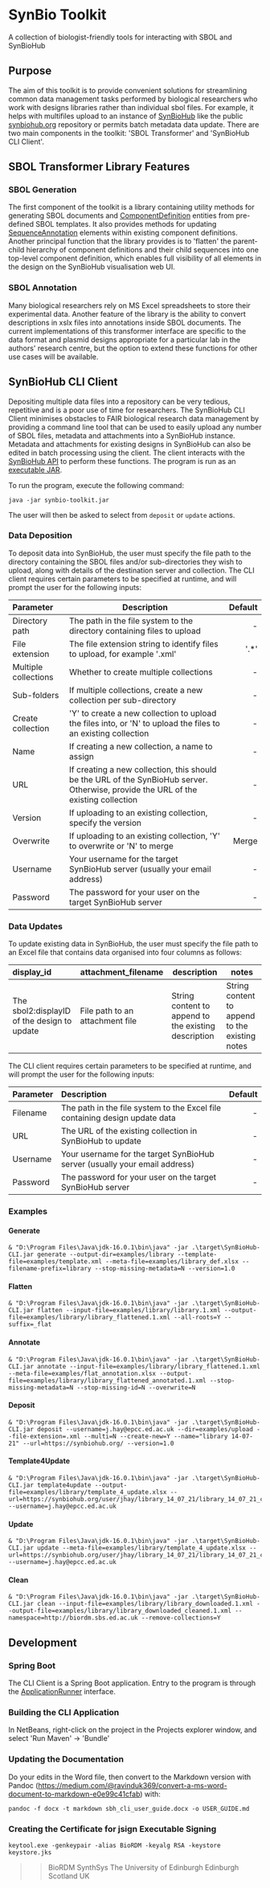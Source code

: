# SynBio Toolkit
A collection of biologist-friendly tools for interacting with SBOL and SynBioHub

## Purpose
The aim of this toolkit is to provide convenient solutions for streamlining common data management tasks performed by biological researchers who work with designs libraries rather than individual sbol files. For example, it helps with multifiles upload to an instance of [SynBioHub](https://github.com/SynBioHub/synbiohub) like the public [synbiohub.org](https://synbiohub.org/) repository or permits batch metadata data update. There are two main components in the toolkit: \'SBOL Transformer\' and \'SynBioHub CLI Client\'.

## SBOL Transformer Library Features
### SBOL Generation
The first component of the toolkit is a library containing utility methods for generating SBOL documents and [ComponentDefinition](https://dissys.github.io/sbol-owl/sbol-owl.html#ComponentDefinition) entities from pre-defined SBOL templates. It also provides methods for updating [SequenceAnnotation](https://dissys.github.io/sbol-owl/sbol-owl.html#SequenceAnnotation) elements within existing component definitions. Another principal function that the library provides is to \'flatten\' the parent-child hierarchy of component definitions and their child sequences into one top-level component definition, which enables full visibility of all elements in the design on the SynBioHub visualisation web UI.

### SBOL Annotation
Many biological researchers rely on MS Excel spreadsheets to store their experimental data. Another feature of the library is the ability to convert descriptions in xslx files into annotations inside SBOL documents. The current implementations of this transformer interface are specific to the data format and plasmid designs appropriate for a particular lab in the authors' research centre, but the option to extend these functions for other use cases will be available.

## SynBioHub CLI Client
Depositing multiple data files into a repository can be very tedious, repetitive and is a poor use of time for researchers. The SynBioHub CLI Client minimises obstacles to FAIR biological research data management by providing a command line tool that can be used to easily upload any number of SBOL files, metadata and attachments into a SynBioHub instance. Metadata and attachments for existing designs in SynBioHub can also be edited in batch processing using the client. The client interacts with the [SynBioHub API](https://wiki.synbiohub.org/api-docs) to perform these functions. The program is run as an [executable JAR](https://docs.spring.io/spring-boot/docs/2.4.4/reference/html/using-spring-boot.html#using-boot-running-as-a-packaged-application).

To run the program, execute the following command:
```shell
java -jar synbio-toolkit.jar
```
The user will then be asked to select from `deposit` or `update` actions.

### Data Deposition
To deposit data into SynBioHub, the user must specify the file path to the directory containing the SBOL files and/or sub-directories they wish to upload, along with details of the destination server and collection. The CLI client requires certain parameters to be specified at runtime, and will prompt the user for the following inputs:

| Parameter            | Description           | Default  |
| :-------------------- |---------------------| --------:|
| Directory path       | The path in the file system to the directory containing files to upload     | -      |
| File extension       | The file extension string to identify files to upload, for example '.xml'   |  \'.\*\' |
| Multiple collections | Whether to create multiple collections                                      |   -    |
| Sub-folders          | If multiple collections, create a new collection per sub-directory          |   -    |
| Create collection    | \'Y\' to create a new collection to upload the files into, or \'N\' to upload the files to an existing collection                            |   -    |
| Name                 | If creating a new collection, a name to assign                              |   -    |
| URL                  | If creating a new collection, this should be the URL of the SynBioHub server. Otherwise, provide the URL of the existing collection                                                           |   -    |
| Version              | If uploading to an existing collection, specify the version                 |   -    |
| Overwrite            | If uploading to an existing collection, \'Y\' to overwrite or \'N\' to merge  | Merge  |
| Username             | Your username for the target SynBioHub server (usually your email address)    |   -    |
| Password             | The password for your user on the target SynBioHub server                     |   -    |


### Data Updates
To update existing data in SynBioHub, the user must specify the file path to an Excel file that contains data organised into four columns as follows:

| display_id            | attachment_filename           | description  | notes  |
| :-------------------- |---------------------| --------|--------|
| The sbol2:displayID of the design to update          | File path to an attachment file           | String content to append to the existing description  | String content to append to the existing notes  |

The CLI client requires certain parameters to be specified at runtime, and will prompt the user for the following inputs:

| Parameter            | Description           | Default  |
| :-------------------- |:---------------------------------------------------| --------:|
| Filename             | The path in the file system to the Excel file containing design update data | -  |
| URL                  | The URL of the existing collection in SynBioHub to update                   |  - |
| Username             | Your username for the target SynBioHub server (usually your email address)    |   -    |
| Password             | The password for your user on the target SynBioHub server                     |   -    |

### Examples
#### Generate
```shell
& "D:\Program Files\Java\jdk-16.0.1\bin\java" -jar .\target\SynBioHub-CLI.jar generate --output-dir=examples/library --template-file=examples/template.xml --meta-file=examples/library_def.xlsx --filename-prefix=library --stop-missing-metadata=N --version=1.0
```

#### Flatten
```shell
& "D:\Program Files\Java\jdk-16.0.1\bin\java" -jar .\target\SynBioHub-CLI.jar flatten --input-file=examples/library/library.1.xml --output-file=examples/library/library_flattened.1.xml --all-roots=Y --suffix=_flat
```

#### Annotate
```shell
& "D:\Program Files\Java\jdk-16.0.1\bin\java" -jar .\target\SynBioHub-CLI.jar annotate --input-file=examples/library/library_flattened.1.xml --meta-file=examples/flat_annotation.xlsx --output-file=examples/library/library_flattened_annotated.1.xml --stop-missing-metadata=N --stop-missing-id=N --overwrite=N
```

#### Deposit
```shell
& "D:\Program Files\Java\jdk-16.0.1\bin\java" -jar .\target\SynBioHub-CLI.jar deposit --username=j.hay@epcc.ed.ac.uk --dir=examples/upload --file-extension=.xml --multi=N --create-new=Y --name="library 14-07-21" --url=https://synbiohub.org/ --version=1.0
```

#### Template4Update
```shell
& "D:\Program Files\Java\jdk-16.0.1\bin\java" -jar .\target\SynBioHub-CLI.jar template4update --output-file=examples/library/template_4_update.xlsx --url=https://synbiohub.org/user/jhay/library_14_07_21/library_14_07_21_collection/1.0 --username=j.hay@epcc.ed.ac.uk
```

#### Update
```shell
& "D:\Program Files\Java\jdk-16.0.1\bin\java" -jar .\target\SynBioHub-CLI.jar update --meta-file=examples/library/template_4_update.xlsx --url=https://synbiohub.org/user/jhay/library_14_07_21/library_14_07_21_collection/1.0 --username=j.hay@epcc.ed.ac.uk
```

#### Clean
```shell
& "D:\Program Files\Java\jdk-16.0.1\bin\java" -jar .\target\SynBioHub-CLI.jar clean --input-file=examples/library/library_downloaded.1.xml --output-file=examples/library/library_downloaded_cleaned.1.xml --namespace=http://biordm.sbs.ed.ac.uk --remove-collections=Y
```


## Development
### Spring Boot
The CLI Client is a Spring Boot application. Entry to the program is through the [ApplicationRunner](https://docs.spring.io/spring-boot/docs/2.4.4/api/org/springframework/boot/ApplicationRunner.html) interface.

### Building the CLI Application
In NetBeans, right-click on the project in the Projects explorer window, and select \'Run Maven\' -> \'Bundle\'

### Updating the Documentation
Do your edits in the Word file, then convert to the Markdown version with Pandoc (https://medium.com/@ravinduk369/convert-a-ms-word-document-to-markdown-e0e99c41cfab) with:
```shell
pandoc -f docx -t markdown sbh_cli_user_guide.docx -o USER_GUIDE.md
```
### Creating the Certificate for jsign Executable Signing
```shell
keytool.exe -genkeypair -alias BioRDM -keyalg RSA -keystore keystore.jks
```
>> BioRDM
>> SynthSys
>> The University of Edinburgh
>> Edinburgh
>> Scotland
>> UK

